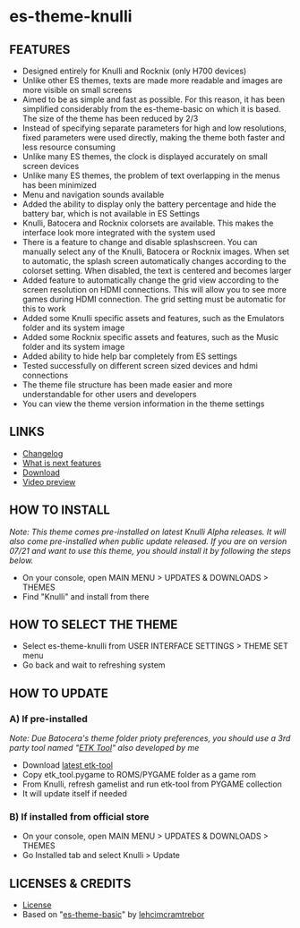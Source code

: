 # es-theme-knulli
## FEATURES
- Designed entirely for Knulli and Rocknix (only H700 devices)
- Unlike other ES themes, texts are made more readable and images are more visible on small screens
- Aimed to be as simple and fast as possible. For this reason, it has been simplified considerably from the es-theme-basic on which it is based. The size of the theme has been reduced by 2/3
- Instead of specifying separate parameters for high and low resolutions, fixed parameters were used directly, making the theme both faster and less resource consuming
- Unlike many ES themes, the clock is displayed accurately on small screen devices
- Unlike many ES themes, the problem of text overlapping in the menus has been minimized
- Menu and navigation sounds available
- Added the ability to display only the battery percentage and hide the battery bar, which is not available in ES Settings
- Knulli, Batocera and Rocknix colorsets are available. This makes the interface look more integrated with the system used
- There is a feature to change and disable splashscreen. You can manually select any of the Knulli, Batocera or Rocknix images. When set to automatic, the splash screen automatically changes according to the colorset setting. When disabled, the text is centered and becomes larger
- Added feature to automatically change the grid view according to the screen resolution on HDMI connections. This will allow you to see more games during HDMI connection. The grid setting must be automatic for this to work
- Added some Knulli specific assets and features, such as the Emulators folder and its system image
- Added some Rocknix specific assets and features, such as the Music folder and its system image
- Added ability to hide help bar completely from ES settings
- Tested successfully on different screen sized devices and hdmi connections
- The theme file structure has been made easier and more understandable for other users and developers
- You can view the theme version information in the theme settings
## LINKS
- [Changelog](https://github.com/symbuzzer/es-theme-knulli/blob/main/CHANGELOG.md)
- [What is next features](https://github.com/symbuzzer/es-theme-knulli/blob/main/ROADMAP.md)
- [Download](https://github.com/symbuzzer/es-theme-knulli/releases/latest/download/es-theme-knulli.zip)
- [Video preview](https://www.reddit.com/r/RG35XX_H/comments/1gnj63h/esthemeknulli_is_updated_to_v160/)
## HOW TO INSTALL
  *Note: This theme comes pre-installed on latest Knulli Alpha releases. It will also come pre-installed when public update released. If you are on version 07/21 and want to use this theme, you should install it by following the steps below.*
- On your console, open MAIN MENU > UPDATES & DOWNLOADS > THEMES
- Find "Knulli" and install from there

## HOW TO SELECT THE THEME
- Select es-theme-knulli from USER INTERFACE SETTINGS > THEME SET menu
- Go back and wait to refreshing system

## HOW TO UPDATE
### A) If pre-installed
*Note: Due Batocera's theme folder prioty preferences, you should use a 3rd party tool named "[ETK Tool](https://github.com/symbuzzer/etk_tool)" also developed by me*
- Download [latest etk-tool](https://github.com/symbuzzer/etk_tool/releases/latest/download/etk_tool.pygame)
- Copy etk_tool.pygame to ROMS/PYGAME folder as a game rom
- From Knulli, refresh gamelist and run etk-tool from PYGAME collection
- It will update itself if needed
### B) If installed from official store
- On your console, open MAIN MENU > UPDATES & DOWNLOADS > THEMES
- Go Installed tab and select Knulli > Update

## LICENSES & CREDITS
- [License](https://github.com/symbuzzer/es-theme-knulli/blob/main/LICENSE)
- Based on "[es-theme-basic](https://github.com/lehcimcramtrebor/es-theme-basic)" by [lehcimcramtrebor](https://github.com/lehcimcramtrebor)
